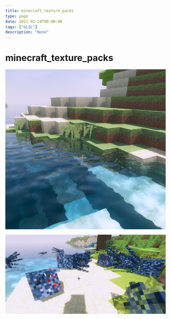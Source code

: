 ```yaml
---
title: minecraft_texture_packs
type: page
date: 2021-02-24T00:00:00
tags: ["GLSL"]
description: "None"
---
```


# minecraft_texture_packs

![simple_block](https://github.com/JakeRoggenbuck/minecraft_texture_packs/blob/master/simple_block/pack.png)

![cursed_craft](https://github.com/JakeRoggenbuck/minecraft_texture_packs/blob/master/cursed_craft/cursed.png)
